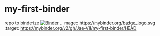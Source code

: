 # my-first-binder
repo to binderize
[![Binder](https://mybinder.org/badge_logo.svg)](https://mybinder.org/v2/gh/Jae-VII/my-first-binder/HEAD)
.. image:: https://mybinder.org/badge_logo.svg
 :target: https://mybinder.org/v2/gh/Jae-VII/my-first-binder/HEAD
